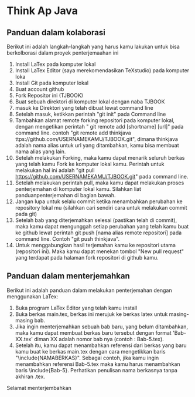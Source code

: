 # Think Ap Java

## Panduan dalam kolaborasi

Berikut ini adalah langkah-langkah yang harus kamu lakukan untuk bisa berkolborasi dalam proyek penterjemaahan ini
1. Install LaTex pada komputer lokal
2. Install LaTex Editor (saya merekomendasikan TeXstudio) pada komputer loka
3. Install Git pada komputer lokal
4. Buat account github
5. Fork Repositor ini (TJBOOK)
6. Buat sebuah direktori di komputer lokal dengan naba TJBOOK
7. masuk ke Direktori yang telah dibuat lewat command line
8. Setelah masuk, ketikkan perintah "git init" pada Command line
9. Tambahkan alamat remote forking repositori pada komputer lokal, dengan mengetikan perintah " git remote add [shortname] [url]" pada command line. contoh  "git remote add thinkjava ttps://github.com/USERNAMEKAMU/TJBOOK.git", dimana thinkjava adalah nama alias untuk url yang ditambahkan, kamu bisa membuat nama alias yang lain.
6. Setelah melakukan Forking, maka kamu dapat menarik seluruh berkas yang telah kamu Fork ke komputer lokal kamu. Perintah untuk melakukan hal ini adalah "git pull https://github.com/USERNAMEKAMU/TJBOOK.git" pada command line.
7. Setelah melakukan perintah pull, maka kamu dapat melakukan proses penterjemahan di komputer lokal kamu. Silahkan liat panduanpenterjemahan di bagian bawah.
10. Jangan lupa untuk selalu commit ketika menambahkan perubahan ke repository lokal mu (silahkan cari sendiri cara untuk melakukan commit pada git)
11. Setelah bab yang diterjemahkan selesai (pastikan telah di commit), maka kamu dapat mengunggah setiap perubahan yang telah kamu buat ke github lewat perintah git push [nama alias remote repositori] pada command line. Contoh "git push thinkjava".
12. Untuk menggabungkan hasil terjemahan kamu ke repositori utama (repositori ini). Maka kamu dapat menekan tombol "New pull request" yang terdapat pada halaman fork repositori di github kamu.



## Panduan dalam menterjemahkan

Berikut ini adalah panduan dalam melakukan penterjemahan dengan menggunakan LaTex:
1. Buka program LaTex Editor yang telah kamu install
2. Buka berkas main.tex, berkas ini merujuk ke berkas latex untuk masing-masing bab. 
3. Jika ingin menterjemahkan sebuah bab baru, yang belum ditambahkan, maka kamu dapat membuat berkas baru tersebut dengan format 'Bab-XX.tex' diman XX adalah nomor bab nya (contoh : Bab-5.tex). 
4. Setelah itu, kamu dapat menambahkan referensi dari berkas yang baru kamu buat ke berkas main.tex dengan cara mengetikkan baris "\include{NAMABERKAS}". Sebagai contoh, jika kamu ingin menambahkan referensi Bab-5.tex maka kamu harus menambahkan baris \include{Bab-5}. Perhatikan penulisan nama berkasnya tanpa akhiran .tex.

Selamat menterjembahkan
